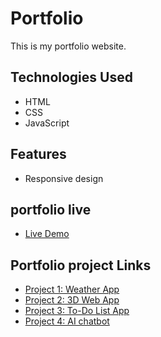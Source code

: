 # Portfolio

This is my portfolio website.

## Technologies Used

- HTML
- CSS
- JavaScript

## Features

- Responsive design

## portfolio live

- [Live Demo](https://portfolio-v-001.netlify.app/)

## Portfolio project Links

- [Project 1: Weather App](https://github.com/Qwyzh/weather-app)
- [Project 2: 3D Web App](https://github.com/Qwyzh/calculator-app)
- [Project 3: To-Do List App](https://github.com/Qwyzh/to-do-list-app)
- [Project 4: AI chatbot](https://github.com/Qwyzh/memory-game)
  
